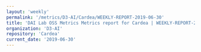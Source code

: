 ```yaml
---
layout: 'weekly'
permalink: '/metrics/D3-AI/Cardea/WEEKLY-REPORT-2019-06-30'
title: 'DAI Lab OSS Metrics Metrics report for Cardea | WEEKLY-REPORT-2019-06-30'
organization: 'D3-AI'
repository: 'Cardea'
current_date: '2019-06-30'
---
```

